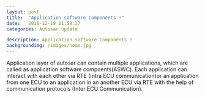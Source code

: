 ```yaml
---
layout: post
title:  "Application software Components !"
date:   2018-12-19 11:58:37
categories: Autosar update

description: Application software Components !
backgroundimg: /images/home.jpg
---
```


Application  layer of autosar can contain multiple applications,  which are called as application software compoents(ASWC).
Each application can interact with each other via RTE  (Intra ECU communication)or an application from one ECU to an application in an  another ECU via RTE with the help of communication protocols (Inter ECU Communication).
